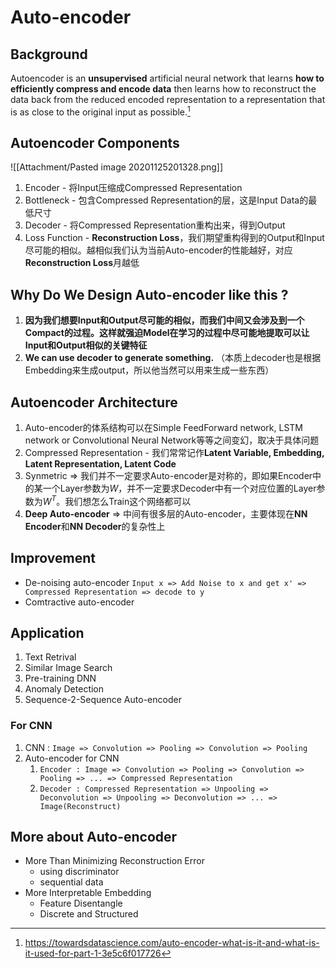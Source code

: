# Auto-encoder
## Background
Autoencoder is an **unsupervised** artificial neural network that learns **how to efficiently compress and encode data** then learns how to reconstruct the data back from the reduced encoded representation to a representation that is as close to the original input as possible.[^1]
## Autoencoder Components
![[Attachment/Pasted image 20201125201328.png]]
1. Encoder - 将Input压缩成Compressed Representation
2. Bottleneck - 包含Compressed Representation的层，这是Input Data的最低尺寸
3. Decoder - 将Compressed Representation重构出来，得到Output
4. Loss Function - **Reconstruction Loss**，我们期望重构得到的Output和Input尽可能的相似。越相似我们认为当前Auto-encoder的性能越好，对应**Reconstruction Loss**月越低

## Why Do We Design Auto-encoder like this ?
1. **因为我们想要Input和Output尽可能的相似，而我们中间又会涉及到一个Compact的过程。这样就强迫Model在学习的过程中尽可能地提取可以让Input和Output相似的关键特征**
2. **We can use decoder to generate something.** （本质上decoder也是根据Embedding来生成output，所以他当然可以用来生成一些东西）
## Autoencoder Architecture
1. Auto-encoder的体系结构可以在Simple FeedForward network, LSTM network or Convolutional Neural Network等等之间变幻，取决于具体问题
2. Compressed Representation - 我们常常记作**Latent Variable, Embedding, Latent Representation, Latent Code**
3. Synmetric => 我们并不一定要求Auto-encoder是对称的，即如果Encoder中的某一个Layer参数为$W$，并不一定要求Decoder中有一个对应位置的Layer参数为$W^T$。我们想怎么Train这个网络都可以
4. **Deep Auto-encoder** => 中间有很多层的Auto-encoder，主要体现在**NN Encoder**和**NN Decoder**的复杂性上

## Improvement
- De-noising auto-encoder `Input x => Add Noise to x and get x' => Compressed Representation => decode to y`
- Comtractive auto-encoder

## Application
1. Text Retrival
2. Similar Image Search
3. Pre-training DNN
4. Anomaly Detection
5. Sequence-2-Sequence Auto-encoder
### For CNN
1. CNN : `Image => Convolution => Pooling => Convolution => Pooling`
2. Auto-encoder for CNN
	1. `Encoder : Image => Convolution => Pooling => Convolution => Pooling => ... => Compressed Representation`
	2. `Decoder : Compressed Representation => Unpooling => Deconvolution => Unpooling => Deconvolution => ... => Image(Reconstruct)`

## More about Auto-encoder
- More Than Minimizing Reconstruction Error
	- using discriminator
	- sequential data
- More Interpretable Embedding
	- Feature Disentangle
	- Discrete and Structured

[^1]:https://towardsdatascience.com/auto-encoder-what-is-it-and-what-is-it-used-for-part-1-3e5c6f017726
